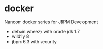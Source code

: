 # docker

Nancom docker series for JBPM Development
* debain wheezy with oracle jdk 1.7
* wildfly 8
* jbpm 6.3 with security
